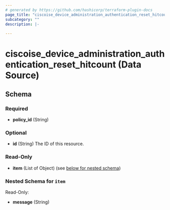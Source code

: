```yaml
---
# generated by https://github.com/hashicorp/terraform-plugin-docs
page_title: "ciscoise_device_administration_authentication_reset_hitcount Data Source - terraform-provider-ciscoise"
subcategory: ""
description: |-
  
---
```


# ciscoise_device_administration_authentication_reset_hitcount (Data Source)





<!-- schema generated by tfplugindocs -->
## Schema

### Required

- **policy_id** (String)

### Optional

- **id** (String) The ID of this resource.

### Read-Only

- **item** (List of Object) (see [below for nested schema](#nestedatt--item))

<a id="nestedatt--item"></a>
### Nested Schema for `item`

Read-Only:

- **message** (String)


